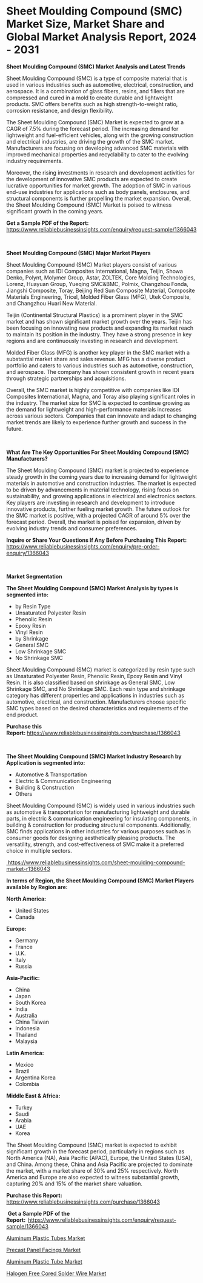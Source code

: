 <p><h1>Sheet Moulding Compound (SMC) Market Size, Market Share and Global Market Analysis Report, 2024 - 2031</h1></p><p><strong>Sheet Moulding Compound (SMC) Market Analysis and Latest Trends</strong></p>
<p><p>Sheet Moulding Compound (SMC) is a type of composite material that is used in various industries such as automotive, electrical, construction, and aerospace. It is a combination of glass fibers, resins, and fillers that are compressed and cured in a mold to create durable and lightweight products. SMC offers benefits such as high strength-to-weight ratio, corrosion resistance, and design flexibility.</p><p>The Sheet Moulding Compound (SMC) Market is expected to grow at a CAGR of 7.5% during the forecast period. The increasing demand for lightweight and fuel-efficient vehicles, along with the growing construction and electrical industries, are driving the growth of the SMC market. Manufacturers are focusing on developing advanced SMC materials with improved mechanical properties and recyclability to cater to the evolving industry requirements.</p><p>Moreover, the rising investments in research and development activities for the development of innovative SMC products are expected to create lucrative opportunities for market growth. The adoption of SMC in various end-use industries for applications such as body panels, enclosures, and structural components is further propelling the market expansion. Overall, the Sheet Moulding Compound (SMC) Market is poised to witness significant growth in the coming years.</p></p>
<p><strong>Get a Sample PDF of the Report:&nbsp;</strong> <a href="https://www.reliablebusinessinsights.com/enquiry/request-sample/1366043">https://www.reliablebusinessinsights.com/enquiry/request-sample/1366043</a></p>
<p>&nbsp;</p>
<p><strong>Sheet Moulding Compound (SMC) Major Market Players</strong></p>
<p><p>Sheet Moulding Compound (SMC) Market players consist of various companies such as IDI Composites International, Magna, Teijin, Showa Denko, Polynt, Molymer Group, Astar, ZOLTEK, Core Molding Technologies, Lorenz, Huayuan Group, Yueqing SMC&BMC, Polmix, Changzhou Fonda, Jiangshi Composite, Toray, Beijing Red Sun Composite Material, Composite Materials Engineering, Tricel, Molded Fiber Glass (MFG), Utek Composite, and Changzhou Huari New Material.</p><p>Teijin (Continental Structural Plastics) is a prominent player in the SMC market and has shown significant market growth over the years. Teijin has been focusing on innovating new products and expanding its market reach to maintain its position in the industry. They have a strong presence in key regions and are continuously investing in research and development.</p><p>Molded Fiber Glass (MFG) is another key player in the SMC market with a substantial market share and sales revenue. MFG has a diverse product portfolio and caters to various industries such as automotive, construction, and aerospace. The company has shown consistent growth in recent years through strategic partnerships and acquisitions.</p><p>Overall, the SMC market is highly competitive with companies like IDI Composites International, Magna, and Toray also playing significant roles in the industry. The market size for SMC is expected to continue growing as the demand for lightweight and high-performance materials increases across various sectors. Companies that can innovate and adapt to changing market trends are likely to experience further growth and success in the future.</p></p>
<p>&nbsp;</p>
<p><strong>What Are The Key Opportunities For Sheet Moulding Compound (SMC) Manufacturers?</strong></p>
<p><p>The Sheet Moulding Compound (SMC) market is projected to experience steady growth in the coming years due to increasing demand for lightweight materials in automotive and construction industries. The market is expected to be driven by advancements in material technology, rising focus on sustainability, and growing applications in electrical and electronics sectors. Key players are investing in research and development to introduce innovative products, further fueling market growth. The future outlook for the SMC market is positive, with a projected CAGR of around 5% over the forecast period. Overall, the market is poised for expansion, driven by evolving industry trends and consumer preferences.</p></p>
<p><strong>Inquire or Share Your Questions If Any Before Purchasing This Report:</strong> <a href="https://www.reliablebusinessinsights.com/enquiry/pre-order-enquiry/1366043">https://www.reliablebusinessinsights.com/enquiry/pre-order-enquiry/1366043</a></p>
<p>&nbsp;</p>
<p><strong>Market Segmentation</strong></p>
<p><strong>The Sheet Moulding Compound (SMC) Market Analysis by types is segmented into:</strong></p>
<p><ul><li>by Resin Type</li><li>Unsaturated Polyester Resin</li><li>Phenolic Resin</li><li>Epoxy Resin</li><li>Vinyl Resin</li><li>by Shrinkage</li><li>General SMC</li><li>Low Shrinkage SMC</li><li>No Shrinkage SMC</li></ul></p>
<p><p>Sheet Moulding Compound (SMC) market is categorized by resin type such as Unsaturated Polyester Resin, Phenolic Resin, Epoxy Resin and Vinyl Resin. It is also classified based on shrinkage as General SMC, Low Shrinkage SMC, and No Shrinkage SMC. Each resin type and shrinkage category has different properties and applications in industries such as automotive, electrical, and construction. Manufacturers choose specific SMC types based on the desired characteristics and requirements of the end product.</p></p>
<p><strong>Purchase this Report:&nbsp;</strong><a href="https://www.reliablebusinessinsights.com/purchase/1366043">https://www.reliablebusinessinsights.com/purchase/1366043</a></p>
<p>&nbsp;</p>
<p><strong>The Sheet Moulding Compound (SMC) Market Industry Research by Application is segmented into:</strong></p>
<p><ul><li>Automotive & Transportation</li><li>Electric & Communication Engineering</li><li>Building & Construction</li><li>Others</li></ul></p>
<p><p>Sheet Moulding Compound (SMC) is widely used in various industries such as automotive & transportation for manufacturing lightweight and durable parts, in electric & communication engineering for insulating components, in building & construction for producing structural components. Additionally, SMC finds applications in other industries for various purposes such as in consumer goods for designing aesthetically pleasing products. The versatility, strength, and cost-effectiveness of SMC make it a preferred choice in multiple sectors.</p></p>
<p><a href="https://www.reliablebusinessinsights.com/sheet-moulding-compound-market-r1366043">&nbsp;https://www.reliablebusinessinsights.com/sheet-moulding-compound-market-r1366043</a></p>
<p><strong>In terms of Region, the Sheet Moulding Compound (SMC) Market Players available by Region are:</strong></p>
<p>
    <p> <strong> North America: </strong>
        <ul>
            <li>United States</li>
            <li>Canada</li>
        </ul>
        </p> 
    <p> <strong> Europe: </strong>
        <ul>
            <li>Germany</li>
            <li>France</li>
            <li>U.K.</li>
            <li>Italy</li>
            <li>Russia</li>
        </ul>
        </p> 
    <p> <strong> Asia-Pacific: </strong>
        <ul>
            <li>China</li>
            <li>Japan</li>
            <li>South Korea</li>
            <li>India</li>
            <li>Australia</li>
            <li>China Taiwan</li>
            <li>Indonesia</li>
            <li>Thailand</li>
            <li>Malaysia</li>
        </ul>
        </p> 
    <p> <strong> Latin America: </strong>
        <ul>
            <li>Mexico</li>
            <li>Brazil</li>
            <li>Argentina Korea</li>
            <li>Colombia</li>
        </ul>
        </p> 
    <p> <strong> Middle East & Africa: </strong>
        <ul>
            <li>Turkey</li>
            <li>Saudi</li>
            <li>Arabia</li>
            <li>UAE</li>
            <li>Korea</li>
        </ul>
    </p>
    </p>
<p><p>The Sheet Moulding Compound (SMC) market is expected to exhibit significant growth in the forecast period, particularly in regions such as North America (NA), Asia Pacific (APAC), Europe, the United States (USA), and China. Among these, China and Asia Pacific are projected to dominate the market, with a market share of 30% and 25% respectively. North America and Europe are also expected to witness substantial growth, capturing 20% and 15% of the market share valuation.</p></p>
<p><strong>Purchase this Report: </strong><a href="https://www.reliablebusinessinsights.com/purchase/1366043">https://www.reliablebusinessinsights.com/purchase/1366043</a></p>
<p>&nbsp;<strong>Get a Sample PDF of the Report:&nbsp;&nbsp;</strong><a href="https://www.reliablebusinessinsights.com/enquiry/request-sample/1366043">https://www.reliablebusinessinsights.com/enquiry/request-sample/1366043</a></p>
<p><strong></strong></p>
<p><p><a href="https://github.com/jahid123ahm/Market-Research-Report-List-1/blob/main/aluminum-plastic-tubes-market.md">Aluminum Plastic Tubes Market</a></p><p><a href="https://www.linkedin.com/pulse/global-precast-panel-facings-industry-types-applications-market-odd1e">Precast Panel Facings Market</a></p><p><a href="https://github.com/ajohirul8010/Market-Research-Report-List-1/blob/main/aluminum-plastic-tube-market.md">Aluminum Plastic Tube Market</a></p><p><a href="https://www.linkedin.com/pulse/global-halogen-free-cored-solder-wire-market-trends-insights-growth-g772e">Halogen Free Cored Solder Wire Market</a></p></p>